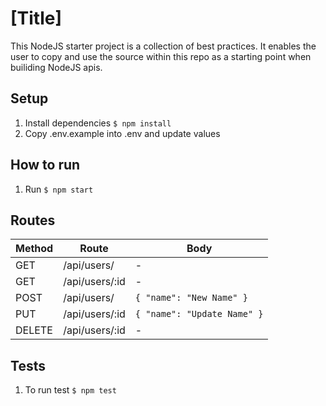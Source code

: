 # [Title]

This NodeJS starter project is a collection of best practices. It enables the user to copy and use the source within this repo as a starting point when builiding NodeJS apis.

## Setup

1. Install dependencies `$ npm install`
2. Copy .env.example into .env and update values

## How to run

1. Run `$ npm start`

## Routes

| Method | Route          | Body                        |
| ------ | -------------- | --------------------------- |
| GET    | /api/users/    | -                           |
| GET    | /api/users/:id | -                           |
| POST   | /api/users/    | `{ "name": "New Name" }`    |
| PUT    | /api/users/:id | `{ "name": "Update Name" }` |
| DELETE | /api/users/:id | -                           |

## Tests

1. To run test `$ npm test`
